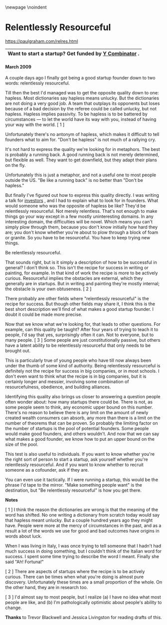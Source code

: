 \newpage
\noindent

Relentlessly Resourceful
========================


  

<https://paulgraham.com/relres.html>
  




| **Want to start a startup?**   Get funded by  [Y Combinator](http://ycombinator.com/apply.html)   . |
| --- |


#### March 2009


  

  

 A couple days ago I finally got being a good startup founder down
to two words: relentlessly resourceful.
   

  

 Till then the best I'd managed was to get the opposite quality down
to one: hapless. Most dictionaries say hapless means unlucky. But
the dictionaries are not doing a very good job. A team that outplays
its opponents but loses because of a bad decision by the referee
could be called unlucky, but not hapless. Hapless implies passivity.
To be hapless is to be battered by circumstances — to let the world
have its way with you, instead of having your way with the world.
 \[
 1
 ]
   

  

 Unfortunately there's no antonym of hapless, which makes it difficult
to tell founders what to aim for. "Don't be hapless" is not much
of a rallying cry.
   

  

 It's not hard to express the quality we're looking for in metaphors.
The best is probably a running back. A good running back is not
merely determined, but flexible as well. They want to get downfield,
but they adapt their plans on the fly.
   

  

 Unfortunately this is just a metaphor, and not a useful one to most
people outside the US. "Be like a running back" is no better than
"Don't be hapless."
   

  

 But finally I've figured out how to express this quality directly.
I was writing a talk for
 [investors](https://paulgraham.com/angelinvesting.html) 
 , and I had to explain what to
look for in founders. What would someone who was the opposite of
hapless be like? They'd be relentlessly resourceful. Not merely
relentless. That's not enough to make things go your way except
in a few mostly uninteresting domains. In any interesting domain,
the difficulties will be novel. Which means you can't simply plow
through them, because you don't know initially how hard they are;
you don't know whether you're about to plow through a block of foam
or granite. So you have to be resourceful. You have to keep
trying new things.
   

  

 Be relentlessly resourceful.
   

  

 That sounds right, but is it simply a description
of how to be successful in general? I don't think so. This isn't
the recipe for success in writing or painting, for example. In
that kind of work the recipe is more to be actively curious.
Resourceful implies the obstacles are external, which they generally
are in startups. But in writing and painting they're mostly internal;
the obstacle is your own obtuseness.
 \[
 2
 ]
   

  

 There probably are other fields where "relentlessly resourceful"
is the recipe for success. But though other fields may share it,
I think this is the best short description we'll find of what makes
a good startup founder. I doubt it could be made more precise.
   

  

 Now that we know what we're looking for, that leads to other
questions. For example, can this quality be taught? After four
years of trying to teach it to people, I'd say that yes, surprisingly
often it can. Not to everyone, but to many people.
 \[
 3
 ]
 Some
people are just constitutionally passive, but others have a latent
ability to be relentlessly resourceful that only needs to be brought
out.
   

  

 This is particularly true of young people who have till now always
been under the thumb of some kind of authority. Being relentlessly
resourceful is definitely not the recipe for success in big companies,
or in most schools. I don't even want to think what the recipe is
in big companies, but it is certainly longer and messier, involving
some combination of resourcefulness, obedience, and building
alliances.
   

  

 Identifying this quality also brings us closer to answering a
question people often wonder about: how many startups there could
be. There is not, as some people seem to think, any economic upper
bound on this number. There's no reason to believe there is any
limit on the amount of newly created wealth consumers can absorb,
any more than there is a limit on the number of theorems that can
be proven. So probably the limiting factor on the number of startups
is the pool of potential founders. Some people would make good
founders, and others wouldn't. And now that we can say what makes
a good founder, we know how to put an upper bound on the size of
the pool.
   

  

 This test is also useful to individuals. If you want to know whether
you're the right sort of person to start a startup, ask yourself
whether you're relentlessly resourceful. And if you want to know
whether to recruit someone as a cofounder, ask if they are.
   

  

 You can even use it tactically. If I were running a startup, this
would be the phrase I'd tape to the mirror. "Make something people
want" is the destination, but "Be relentlessly resourceful" is how
you get there.
   

  

  

  

  

  

  

  

**Notes** 
  

  

 \[
 1
 ]
I think the reason the dictionaries are wrong is that the
meaning of the word has shifted. No one writing a dictionary from
scratch today would say that hapless meant unlucky. But a couple
hundred years ago they might have. People were more at the mercy
of circumstances in the past, and as a result a lot of the words
we use for good and bad outcomes have origins in words about luck.
   

  

 When I was living in Italy, I was once trying to tell someone
that I hadn't had much success in doing something, but I couldn't
think of the Italian word for success. I spent some time trying
to describe the word I meant. Finally she said "Ah! Fortuna!"
   

  

 \[
 2
 ]
There are aspects of startups where the recipe is to be
actively curious. There can be times when what you're doing is
almost pure discovery. Unfortunately these times are a small
proportion of the whole. On the other hand, they are in research
too.
   

  

 \[
 3
 ]
I'd almost say to most people, but I realize (a) I have no
idea what most people are like, and (b) I'm pathologically optimistic
about people's ability to change.
   

  

**Thanks** 
 to Trevor Blackwell and Jessica Livingston for reading drafts
of this.
   

  






